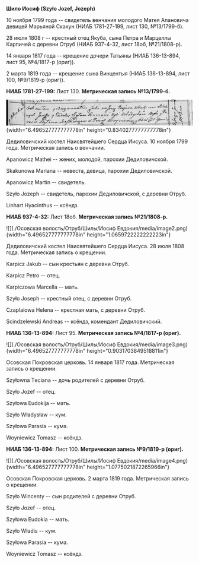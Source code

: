 **Шило Иосиф (Szyło Jozef, Jozeph)**

10 ноября 1799 года -- свидетель венчания молодого Матея Апановича
девицей Марьяной Скакун (НИАБ 1781-27-199, лист 130, №13/1799-б).

28 июля 1808 г -- крестный отец Якуба, сына Петра и Марцеллы Карпичей с
деревни Отруб (НИАБ 937-4-32, лист 18об, №21/1808-р).

14 января 1817 года -- крещение дочери Татьяны (НИАБ 136-13-894, лист
95, №4/1817-р (ориг)).

2 марта 1819 года -- крещение сына Винцентыя (НИАБ 136-13-894, лист 100,
№9/1819-р (ориг)).

**НИАБ 1781-27-199:** Лист 130. **Метрическая запись №13/1799-б.**

![](./media/981f6fbd09cd35611eac749ea2f69a2eb9e76040.png){width="6.496527777777778in"
height="0.8340277777777778in"}

Дедиловичский костел Наисвятейшего Сердца Иисуса. 10 ноября 1799 года.
Метрическая запись о венчании.

Apanowicz Mathei -- жених, молодой, парохии Дедиловичской.

Skakunowa Mariana -- невеста, девица, парохии Дедиловичской.

Apanowicz Martin -- свидетель.

Szyło Jozeph -- свидетель, парохии Дедиловичской, с деревни Отруб.

Linhart Hyacinthus -- ксёндз.

**НИАБ 937-4-32:** Лист 18об. **Метрическая запись №21/1808-р.**

![](./Осовская волость/Отруб/Шилы/Иосиф Евдокия/media/image2.png){width="6.496527777777778in"
height="1.0659722222222223in"}

Дедиловичский костел Наисвятейшего Сердца Иисуса. 28 июля 1808 года.
Метрическая запись о крещении.

Karpicz Jakub -- сын крестьян с деревни Отруб.

Karpicz Petro -- отец.

Karpiczowa Marcella -- мать.

Szyło Joseph -- крестный отец, с деревни Отруб.

Czaplaiowa Helena -- крестная мать, с деревни Отруб.

Scindzelewski Andreas -- ксёндз, комендант Дедиловичский.

**НИАБ 136-13-894:** Лист 95. **Метрическая запись №4/1817-р (ориг).**

![](./Осовская волость/Отруб/Шилы/Иосиф Евдокия/media/image3.png){width="6.496527777777778in"
height="0.9031703849518811in"}

Осовская Покровская церковь. 14 января 1817 года. Метрическая запись о
крещении.

Szyłowna Tеciana -- дочь родителей с деревни Отруб.

Szyło Jozef -- отец.

Szyłowa Eudokija -- мать.

Szyło Władysław -- кум.

Szyłowa Parasia -- кума.

Woyniewicz Tomasz -- ксёндз.

**НИАБ 136-13-894:** Лист 100. **Метрическая запись №9/1819-р (ориг).**

![](./Осовская волость/Отруб/Шилы/Иосиф Евдокия/media/image4.png){width="6.496527777777778in"
height="1.0775021872265966in"}

Осовская Покровская церковь. 2 марта 1819 года. Метрическая запись о
крещении.

Szyło Wincenty -- сын родителей с деревни Отруб.

Szyło Jozef -- отец.

Szyłowa Eudokia -- мать.

Szyło Władis -- кум.

Szyłowa Parasia -- кума.

Woyniewicz Tomasz -- ксёндз.
